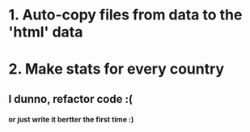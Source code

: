 # 1. Auto-copy files from data to the 'html' data

# 2. Make stats for every country

## I dunno, refactor code :(
#### or just write it bertter the first time :)